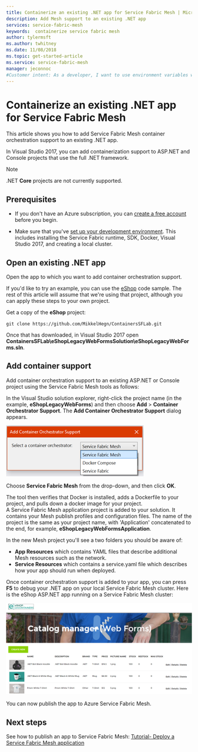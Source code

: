 ```yaml
---
title: Containerize an existing .NET app for Service Fabric Mesh | Microsoft Docs
description: Add Mesh support to an existing .NET app 
services: service-fabric-mesh
keywords:  containerize service fabric mesh
author: tylermsft
ms.author: twhitney
ms.date: 11/08/2018
ms.topic: get-started-article
ms.service: service-fabric-mesh
manager: jeconnoc  
#Customer intent: As a developer, I want to use environment variables when I debug to test different scenarios.
---
```


# Containerize an existing .NET app for Service Fabric Mesh

This article shows you how to add Service Fabric Mesh container orchestration support to an existing .NET app.

In Visual Studio 2017, you can add containerization support to ASP.NET and Console projects that use the full .NET framework.

> [!NOTE]
> .NET **Core** projects are not currently supported.

## Prerequisites

* If you don't have an Azure subscription, you can [create a free account](https://azure.microsoft.com/free/?WT.mc_id=A261C142F) before you begin.

* Make sure that you've [set up your development environment](service-fabric-mesh-howto-setup-developer-environment-sdk.md). This includes installing the Service Fabric runtime, SDK, Docker, Visual Studio 2017, and creating a local cluster.

## Open an existing .NET app

Open the app to which you want to add container orchestration support.

If you'd like to try an example, you can use the [eShop](https://github.com/MikkelHegn/ContainersSFLab) code sample. The rest of this article will assume that we're using that project, although you can apply these steps to your own project.

Get a copy of the **eShop** project:

```git
git clone https://github.com/MikkelHegn/ContainersSFLab.git
```

Once that has downloaded, in Visual Studio 2017 open **ContainersSFLab\eShopLegacyWebFormsSolution\eShopLegacyWebForms.sln**.

## Add container support
 
Add container orchestration support to an existing ASP.NET or Console project using the Service Fabric Mesh tools as follows:

In the Visual Studio solution explorer, right-click the project name (in the example, **eShopLegacyWebForms**) and then choose **Add** > **Container Orchestrator Support**.
The **Add Container Orchestrator Support** dialog appears.

![Visual Studio add container orchestrator dialog](./media/service-fabric-mesh-howto-containerize-vs/add-container-orchestration-support.png)

Choose **Service Fabric Mesh** from the drop-down, and then click **OK**.

The tool then verifies that Docker is installed, adds a Dockerfile to your project, and pulls down a docker image for your project.  
A Service Fabric Mesh application project is added to your solution. It contains your Mesh publish profiles and configuration files. The name of the project is the same as your project name, with 'Application' concatenated to the end, for example, **eShopLegacyWebFormsApplication**. 

In the new Mesh project you'll see a two folders you should be aware of:
- **App Resources** which contains YAML files that describe additional Mesh resources such as the network.
- **Service Resources** which contains a service.yaml file which describes how your app should run when deployed.

Once container orchestration support is added to your app, you can press **F5** to debug your .NET app on your local Service Fabric Mesh cluster. Here is the eShop ASP.NET app running on a Service Fabric Mesh cluster: 

![eShop app](./media/service-fabric-mesh-howto-containerize-vs/eshop-running.png)

You can now publish the app to Azure Service Fabric Mesh.

## Next steps

See how to publish an app to Service Fabric Mesh: [Tutorial- Deploy a Service Fabric Mesh application](service-fabric-mesh-tutorial-deploy-service-fabric-mesh-app.md)